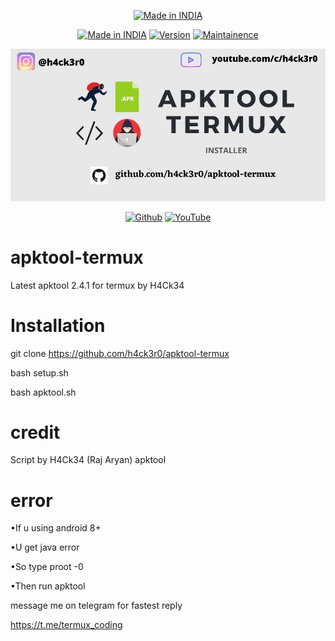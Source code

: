 <p align="center">
<a href="https://h4ck3r0.github.io/"><img title="Made in INDIA" src="https://img.shields.io/badge/MADE%20IN-INDIA-SCRIPT?colorA=%23ff8100&colorB=%23017e40&colorC=%23ff0000&style=for-the-badge"></a>
</p>
<p align="center">
<a href="https://h4ck3r0.github.io/"><img title="Made in INDIA" src="https://img.shields.io/badge/Tool-Apktool-green.svg"></a>
<a href="https://h4ck3r0.github.io/"><img title="Version" src="https://img.shields.io/badge/Version-1.0-green.svg?style=flat-square"></a>
<a href="https://h4ck3r0.github.io/"><img title="Maintainence" src="https://img.shields.io/badge/Maintained%3F-yes-green.svg"></a>
</p>
<p align="center">
 <a href=""><img src="img/2.jpg" width="1000" hight="300"></a>
</p>
<p align="center">
<a href="https://github.com/h4ck3r0"><img title="Github" src="https://img.shields.io/badge/H4CK3R-RAJ-brightgreen?style=for-the-badge&logo=github"></a>
<a href="https://youtu.be/VDeLnDxVziw"><img title="YouTube" src="https://img.shields.io/badge/YouTube-H4CK3R-red?style=for-the-badge&logo=Youtube"></a>
</p>


# apktool-termux

Latest apktool 2.4.1 for termux by H4Ck34

# Installation

  git clone https://github.com/h4ck3r0/apktool-termux
 
  bash setup.sh
 
  bash apktool.sh



# credit

 Script by H4Ck34 (Raj Aryan)
 apktool 
 
# error
•If u using android 8+

•U get java error

•So type proot -0

•Then run apktool

message me on telegram for fastest reply


https://t.me/termux_coding

